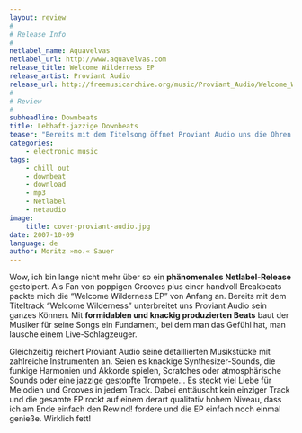 ```yaml
---
layout: review
#
# Release Info
#
netlabel_name: Aquavelvas
netlabel_url: http://www.aquavelvas.com
release_title: Welcome Wilderness EP
release_artist: Proviant Audio
release_url: http://freemusicarchive.org/music/Proviant_Audio/Welcome_Wilderness
#
# Review
#
subheadline: Downbeats
title: Lebhaft-jazzige Downbeats
teaser: "Bereits mit dem Titelsong öffnet Proviant Audio uns die Ohren und schöpft aus dem Vollen. Mit fluffig programmierten Beats samt Jazz- und Funk-angehauchten Akkorden zeigt der Musiker des Aquavelas Netlabels, wie frisch und voller Jazzsaft Downbeats klingen können."
categories:
    - electronic music
tags:
    - chill out
    - downbeat
    - download
    - mp3
    - Netlabel
    - netaudio
image:
    title: cover-proviant-audio.jpg
date: 2007-10-09
language: de
author: Moritz »mo.« Sauer
---
```

Wow, ich bin lange nicht mehr über so ein **phänomenales Netlabel-Release** gestolpert. Als Fan von poppigen Grooves plus einer handvoll Breakbeats packte mich die &#8220;Welcome Wilderness EP&#8221; von Anfang an. Bereits mit dem Titeltrack &#8220;Welcome Wilderness&#8221; unterbreitet uns Proviant Audio sein ganzes Können. Mit **formidablen und knackig produzierten Beats** baut der Musiker für seine Songs ein Fundament, bei dem man das Gefühl hat, man lausche einem Live-Schlagzeuger.

Gleichzeitig reichert Proviant Audio seine detaillierten Musikstücke mit zahlreiche Instrumenten an. Seien es knackige Synthesizer-Sounds, die funkige Harmonien und Akkorde spielen, Scratches oder atmosphärische Sounds oder eine jazzige gestopfte Trompete&#8230; Es steckt viel Liebe für Melodien und Grooves in jedem Track. Dabei enttäuscht kein einziger Track und die gesamte EP rockt auf einem derart qualitativ hohem Niveau, dass ich am Ende einfach den Rewind! fordere und die EP einfach noch einmal genieße. Wirklich fett!

